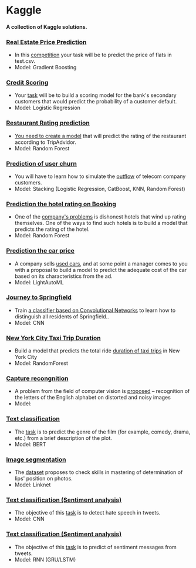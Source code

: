 # Kaggle
#### A collection of Kaggle solutions.

### <a href=baseline.ipynb>Real Estate Price Prediction</a>
- In this <a href=https://www.kaggle.com/competitions/real-estate-price-prediction-moscow/>competition</a> your task will be to predict the price of flats in test.csv.
- Model: Gradient Boosting

### <a href=baseline-v1-sf-scoring.ipynb>Credit Scoring</a>
- Your <a href=https://www.kaggle.com/competitions/sf-scoring>task</a> will be to build a scoring model for the bank's secondary customers that would predict the probability of a customer default.
- Model: Logistic Regression

### <a href=alex-coch2-baseline-sf-tripadvisor-rating-v2-7.ipynb>Restaurant Rating prediction
- You <a href=https://www.kaggle.com/competitions/sf-dst-restaurant-rating>need to create a model</a> that will predict the rating of the restaurant according to TripAdvidor.
- Model: Random Forest

### <a href=notebookf57d97d448.ipynb>Prediction of user churn</a>
- You will have to learn how to simulate the <a href=https://www.kaggle.com/competitions/advanced-dls-spring-2021>outflow</a> of telecom company customers.
- Model: Stacking (Logistic Regression, CatBoost, KNN, Random Forest)


### <a href=notebook38cda55794-booking.ipynb>Prediction the hotel rating on Booking</a>
- One of the <a href=https://www.kaggle.com/competitions/sf-booking>company's problems</a> is dishonest hotels that wind up rating themselves. One of the ways to find such hotels is to build a model that predicts the rating of the hotel.
- Model: Random Forest


### <a href=lightautoml-competition-baseline.ipynb>Prediction the car price</a>
- A company sells <a href=https://www.kaggle.com/competitions/sf-dst-predict-car-price>used cars</a>, and at some point a manager comes to you with a proposal to build a model to predict the adequate cost of the car based on its characteristics from the ad.
- Model: LightAutoML

### <a href=classification-transfer-learning.ipynb>Journey to Springfield</a>
- Train <a href=https://www.kaggle.com/competitions/journey-springfield>a classifier based on Convolutional Networks</a> to learn how to distinguish all residents of Springfield..
- Model: CNN

### <a href=notebook-new-york-city-taxi-trip-duration.ipynb>New York City Taxi Trip Duration</a>
- Build a model that predicts the total ride <a href=https://www.kaggle.com/competitions/nyc-taxi-trip-duration>duration of taxi trips</a> in New York City
- Model: RandomForest

### <a href=capture-recognition.ipynb>Capture recongnition</a>
- A problem from the field of computer vision is <a href=https://www.kaggle.com/competitions/sf-captcha-recognition>proposed</a> – recognition of the letters of the English alphabet on distorted and noisy images
- Model: 

### <a href=fine-tuning-bert-ludwig-sf-nlp-movie-genre.ipynb>Text classification</a>
- The <a href=https://www.kaggle.com/competitions/sf-dl-movie-genre-classification>task</a> is to predict the genre of the film (for example, comedy, drama, etc.) from a brief description of the plot.
- Model: BERT

### <a href=lips-segmentation-pytorch.ipynb>Image segmentation</a>
- The <a href=https://www.kaggle.com/datasets/olekslu/makeup-lips-segmentation-28k-samples>dataset</a> proposes to check skills in mastering of determination of lips' position on photos.
- Model: Linknet

### <a href=text-classification-sentiment-analysis.ipynb>Text classification (Sentiment analysis)</a>
- The objective of this <a href=https://www.kaggle.com/datasets/arkhoshghalb/twitter-sentiment-analysis-hatred-speech>task</a> is to detect hate speech in tweets.
- Model: CNN

### <a href=rnn-for-sequences.ipynb>Text classification (Sentiment analysis)</a>
- The objective of this <a href=https://www.kaggle.com/datasets/arkhoshghalb/twitter-sentiment-analysis-hatred-speech>task</a> is to predict of sentiment messages from tweets.
- Model: RNN (GRU/LSTM)